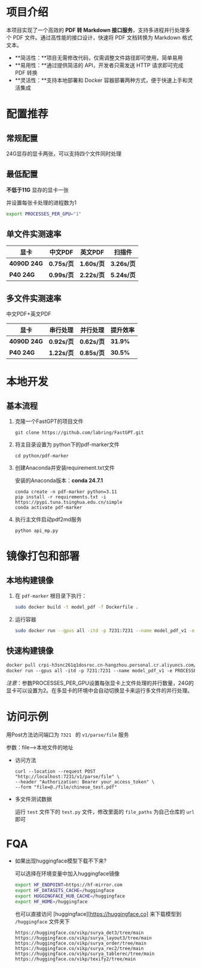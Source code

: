 # 项目介绍

本项目实现了一个高效的 **PDF 转 Markdown 接口服务**，支持多进程并行处理多个 PDF 文件。通过高性能的接口设计，快速将 PDF 文档转换为 Markdown 格式文本。

- **简洁性：**项目无需修改代码，仅需调整文件路径即可使用，简单易用
- **易用性：**通过提供简洁的 API，开发者只需发送 HTTP 请求即可完成 PDF 转换
- **灵活性：**支持本地部署和 Docker 容器部署两种方式，便于快速上手和灵活集成

# 配置推荐

## 常规配置

24G显存的显卡两张，可以支持四个文件同时处理

## 最低配置

**不低于11G** 显存的显卡一张

并设置每张卡处理的进程数为1

```bash
export PROCESSES_PER_GPU="1"
```

## 单文件实测速率

| 显卡          | 中文PDF      | 英文PDF      | 扫描件       |
| ------------- | ------------ | ------------ | ------------ |
| **4090D 24G** | **0.75s/页** | **1.60s/页** | **3.26s/页** |
| **P40 24G**   | **0.99s/页** | **2.22s/页** | **5.24s/页** |

## 多文件实测速率

中文PDF+英文PDF

| 显卡          | 串行处理     | 并行处理     | 提升效率  |
| ------------- | ------------ | ------------ | --------- |
| **4090D 24G** | **0.92s/页** | **0.62s/页** | **31.9%** |
| **P40 24G**   | **1.22s/页** | **0.85s/页** | **30.5%** |

# 本地开发

## 基本流程

1. 克隆一个FastGPT的项目文件

   ```
   git clone https://github.com/labring/FastGPT.git
   ```

2. 将主目录设置为 python下的pdf-marker文件

   ```
   cd python/pdf-marker
   ```

3. 创建Anaconda并安装requirement.txt文件

   安装的Anaconda版本：**conda 24.7.1**

   ```
   conda create -n pdf-marker python=3.11
   pip install -r requirements.txt -i https://pypi.tuna.tsinghua.edu.cn/simple
   conda activate pdf-marker
   ```

4. 执行主文件启动pdf2md服务

   ```
   python api_mp.py
   ```

# 镜像打包和部署

## 本地构建镜像

1. 在 `pdf-marker` 根目录下执行：

    ```bash
    sudo docker build -t model_pdf -f Dockerfile .
    ```
2. 运行容器
    ```bash
    sudo docker run --gpus all -itd -p 7231:7231 --name model_pdf_v1 -e PROCESSES_PER_GPU="2" model_pdf
    ```
## 快速构建镜像
```dockerfile
docker pull crpi-h3snc261q1dosroc.cn-hangzhou.personal.cr.aliyuncs.com/marker11/marker_images:latest
docker run --gpus all -itd -p 7231:7231 --name model_pdf_v1 -e PROCESSES_PER_GPU="2" crpi-h3snc261q1dosroc.cn-hangzhou.personal.cr.aliyuncs.com/marker11/marker_images:latest
```
*注意*：参数PROCESSES_PER_GPU设置每张显卡上文件处理的并行数量，24G的显卡可以设置为2。在多显卡的环境中会自动切换显卡来运行多文件的并行处理。 
# 访问示例

用Post方法访问端口为 `7321 ` 的 `v1/parse/file` 服务

参数：file-->本地文件的地址

- 访问方法

  ```
  curl --location --request POST "http://localhost:7231/v1/parse/file" \
  --header "Authorization: Bearer your_access_token" \
  --form "file=@./file/chinese_test.pdf"
  ```

- 多文件测试数据

  运行 `test` 文件下的 `test.py` 文件，修改里面的 `file_paths` 为自己仓库的 `url` 即可

# FQA

- 如果出现huggingface模型下载不下来?

  可以选择在环境变量中加入huggingface镜像

  ```bash
  export HF_ENDPOINT=https://hf-mirror.com
  export HF_DATASETS_CACHE=/huggingface
  export HUGGINGFACE_HUB_CACHE=/huggingface
  export HF_HOME=/huggingface
  ```

  也可以直接访问 [huggingface][https://huggingface.co] 来下载模型到 `/huggingface` 文件夹下

  ```
  https://huggingface.co/vikp/surya_det3/tree/main
  https://huggingface.co/vikp/surya_layout3/tree/main
  https://huggingface.co/vikp/surya_order/tree/main
  https://huggingface.co/vikp/surya_rec2/tree/main
  https://huggingface.co/vikp/surya_tablerec/tree/main
  https://huggingface.co/vikp/texify2/tree/main
  ```

  